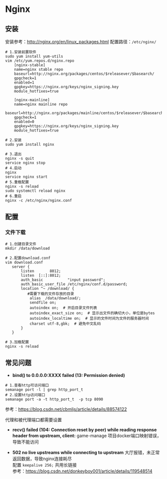 # Nginx

## 安装
安装参考：<http://nginx.org/en/linux_packages.html>
    配置路径：`/etc/nginx/`

```shell script
# 1.安装前置软件
sudo yum install yum-utils
vim /etc/yum.repos.d/nginx.repo
    [nginx-stable]
    name=nginx stable repo
    baseurl=http://nginx.org/packages/centos/$releasever/$basearch/
    gpgcheck=1
    enabled=1
    gpgkey=https://nginx.org/keys/nginx_signing.key
    module_hotfixes=true
    
    [nginx-mainline]
    name=nginx mainline repo
    baseurl=http://nginx.org/packages/mainline/centos/$releasever/$basearch/
    gpgcheck=1
    enabled=0
    gpgkey=https://nginx.org/keys/nginx_signing.key
    module_hotfixes=true

# 2.安装
sudo yum install nginx

# 3.退出
nginx -s quit
service nginx stop
# 4.启动
nginx
service nginx start
# 5.重载配置
nginx -s reload
sudo systemctl reload nginx
# 6.重启
nginx -c /etc/nginx/nginx.conf
```

## 配置
### 文件下载
```shell script
# 1.创建目录文件
mkdir /data/download
 
# 2.配置download.conf
vim download.conf
   server {
       listen       8012;
       listen  [::]:8012;
       auth_basic           "input password";
       auth_basic_user_file /etc/nginx/conf.d/password;
       location ^~ /download/ {
          #需要下载的文件存放的目录
           alias  /data/download/;
           sendfile on;
           autoindex on;  # 开启目录文件列表
           autoindex_exact_size on;  # 显示出文件的确切大小，单位是bytes
           autoindex_localtime on;  # 显示的文件时间为文件的服务器时间
           charset utf-8,gbk;  # 避免中文乱码
       }
   }
 
# 3.加载配置
nginx -s reload
```

## 常见问题

* **bind() to 0.0.0.0:XXXX failed (13: Permission denied)**  
```
# 1.查看http可访问端口
semanage port -l | grep http_port_t
# 2.设置http访问端口
semanage port -a -t http_port_t  -p tcp 8090
```    
参考：<https://blog.csdn.net/cbmljs/article/details/88574122>

代理和被代理端口都需要设置

* **recv() failed (104: Connection reset by peer) while reading response header from upstream, client:**
 game-manage 项目docker端口映射错误，导致不能访问
 
 * **502 no live upstreams while connecting to upstream**
 大厅报错，未正常返回数据，导致nginx连接耗尽  
 配置 `keepalive 256;` 共用长链接  
 参考：<https://blog.csdn.net/donkeyboy001/article/details/119548514>
